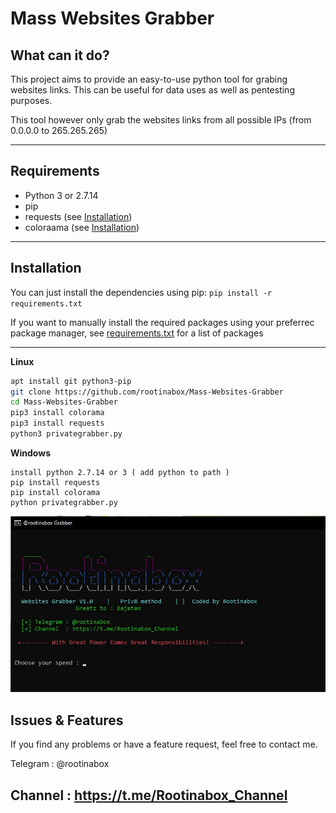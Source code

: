 # Mass Websites Grabber


## What can it do?
This project aims to provide an easy-to-use python tool for grabing websites links. This can be useful for data uses as well as pentesting purposes.

This tool however only grab the websites links from all possible IPs (from 0.0.0.0 to 265.265.265)

---

## Requirements
* Python 3 or 2.7.14
* pip
* requests (see [Installation](#Installation))
* coloraama (see [Installation](#Installation))

---

## Installation
You can just install the dependencies using pip: `pip install -r requirements.txt`

If you want to manually install the required packages using your preferrec package manager, see [requirements.txt](requirements.txt) for a list of packages

---
**Linux**
```bash
apt install git python3-pip
git clone https://github.com/rootinabox/Mass-Websites-Grabber
cd Mass-Websites-Grabber 
pip3 install colorama
pip3 install requests
python3 privategrabber.py
```
**Windows**
```
install python 2.7.14 or 3 ( add python to path )
pip install requests
pip install colorama
python privategrabber.py
```
<img src="banner.jpg">


## Issues & Features
If you find any problems or have a feature request, feel free to contact me.

Telegram : @rootinabox

Channel  : https://t.me/Rootinabox_Channel
---
